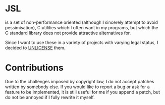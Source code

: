 # JSL

is a set of non-performance oriented (although I sincerely attempt to avoid pessimisation),
C utilities which I often want in my programs, but which the C standard library
does not provide attractive alternatives for.

Since I want to use these in a variety of projects with varying legal status, I decided to
[UNLICENSE](https://www.unlicense.org) them.

# Contributions

Due to the challenges imposed by copyright law, I do not accept patches
written by somebody else. If you would like to report a bug or ask for a
feature to be implemented, it is still useful for me if you append a patch,
but do not be annoyed if I fully rewrite it myself.
